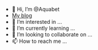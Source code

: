 - 👋 Hi, I’m @Aquabet
- [My blog](https://aquabet.xyz)
- 👀 I’m interested in ...
- 🌱 I’m currently learning ...
- 💞️ I’m looking to collaborate on ...
- 📫 How to reach me ...

<!---
Aquabet/Aquabet is a ✨ special ✨ repository because its `README.md` (this file) appears on your GitHub profile.
You can click the Preview link to take a look at your changes.
--->
